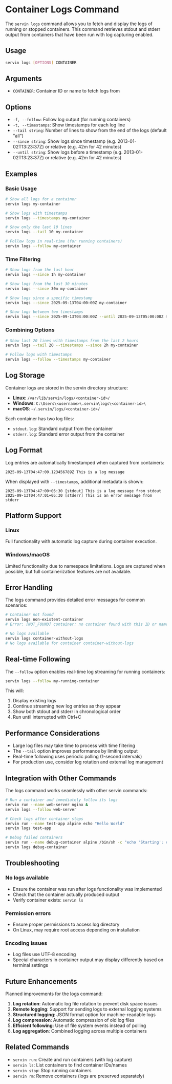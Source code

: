 # Container Logs Command

The `servin logs` command allows you to fetch and display the logs of running or stopped containers. This command retrieves stdout and stderr output from containers that have been run with log capturing enabled.

## Usage

```bash
servin logs [OPTIONS] CONTAINER
```

## Arguments

- `CONTAINER`: Container ID or name to fetch logs from

## Options

- `-f, --follow`: Follow log output (for running containers)
- `-t, --timestamps`: Show timestamps for each log line
- `--tail string`: Number of lines to show from the end of the logs (default "all")
- `--since string`: Show logs since timestamp (e.g. 2013-01-02T13:23:37Z) or relative (e.g. 42m for 42 minutes)
- `--until string`: Show logs before a timestamp (e.g. 2013-01-02T13:23:37Z) or relative (e.g. 42m for 42 minutes)

## Examples

### Basic Usage

```bash
# Show all logs for a container
servin logs my-container

# Show logs with timestamps
servin logs --timestamps my-container

# Show only the last 10 lines
servin logs --tail 10 my-container

# Follow logs in real-time (for running containers)
servin logs --follow my-container
```

### Time Filtering

```bash
# Show logs from the last hour
servin logs --since 1h my-container

# Show logs from the last 30 minutes
servin logs --since 30m my-container

# Show logs since a specific timestamp
servin logs --since 2025-09-13T04:00:00Z my-container

# Show logs between two timestamps
servin logs --since 2025-09-13T04:00:00Z --until 2025-09-13T05:00:00Z my-container
```

### Combining Options

```bash
# Show last 20 lines with timestamps from the last 2 hours
servin logs --tail 20 --timestamps --since 2h my-container

# Follow logs with timestamps
servin logs --follow --timestamps my-container
```

## Log Storage

Container logs are stored in the servin directory structure:

- **Linux**: `/var/lib/servin/logs/<container-id>/`
- **Windows**: `C:\Users\<username>\.servin\logs\<container-id>\`
- **macOS**: `~/.servin/logs/<container-id>/`

Each container has two log files:
- `stdout.log`: Standard output from the container
- `stderr.log`: Standard error output from the container

## Log Format

Log entries are automatically timestamped when captured from containers:

```
2025-09-13T04:47:00.123456789Z This is a log message
```

When displayed with `--timestamps`, additional metadata is shown:

```
2025-09-13T04:47:00+05:30 [stdout] This is a log message from stdout
2025-09-13T04:47:01+05:30 [stderr] This is an error message from stderr
```

## Platform Support

### Linux
Full functionality with automatic log capture during container execution.

### Windows/macOS
Limited functionality due to namespace limitations. Logs are captured when possible, but full containerization features are not available.

## Error Handling

The logs command provides detailed error messages for common scenarios:

```bash
# Container not found
servin logs non-existent-container
# Error: [NOT_FOUND] container: no container found with this ID or name

# No logs available
servin logs container-without-logs
# No logs available for container container-without-logs
```

## Real-time Following

The `--follow` option enables real-time log streaming for running containers:

```bash
servin logs --follow my-running-container
```

This will:
1. Display existing logs
2. Continue streaming new log entries as they appear
3. Show both stdout and stderr in chronological order
4. Run until interrupted with Ctrl+C

## Performance Considerations

- Large log files may take time to process with time filtering
- The `--tail` option improves performance by limiting output
- Real-time following uses periodic polling (1-second intervals)
- For production use, consider log rotation and external log management

## Integration with Other Commands

The logs command works seamlessly with other servin commands:

```bash
# Run a container and immediately follow its logs
servin run --name web-server nginx &
servin logs --follow web-server

# Check logs after container stops
servin run --name test-app alpine echo "Hello World"
servin logs test-app

# Debug failed containers
servin run --name debug-container alpine /bin/sh -c "echo 'Starting'; exit 1"
servin logs debug-container
```

## Troubleshooting

### No logs available
- Ensure the container was run after logs functionality was implemented
- Check that the container actually produced output
- Verify container exists: `servin ls`

### Permission errors
- Ensure proper permissions to access log directory
- On Linux, may require root access depending on installation

### Encoding issues
- Log files use UTF-8 encoding
- Special characters in container output may display differently based on terminal settings

## Future Enhancements

Planned improvements for the logs command:

1. **Log rotation**: Automatic log file rotation to prevent disk space issues
2. **Remote logging**: Support for sending logs to external logging systems
3. **Structured logging**: JSON format option for machine-readable logs
4. **Log compression**: Automatic compression of old log files
5. **Efficient following**: Use of file system events instead of polling
6. **Log aggregation**: Combined logging across multiple containers

## Related Commands

- `servin run`: Create and run containers (with log capture)
- `servin ls`: List containers to find container IDs/names
- `servin stop`: Stop running containers
- `servin rm`: Remove containers (logs are preserved separately)
